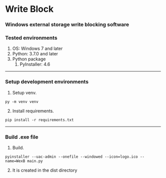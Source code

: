 # Write Block

### Windows external storage write blocking software

### Tested environments
1) OS: Windows 7 and later
2) Python: 3.7.0 and later
3) Python package
   1) PyInstaller:  4.6

---
### Setup development environments
1) Setup venv.
```shell
py -m venv venv
```
2) Install requirements.
```shell
pip install -r requirements.txt
```

---
### Build .exe file
1) Build.
```shell
pyinstaller --uac-admin --onefile --windowed --icon=logo.ico --name=WexB main.py
```
2) It is created in the dist directory
